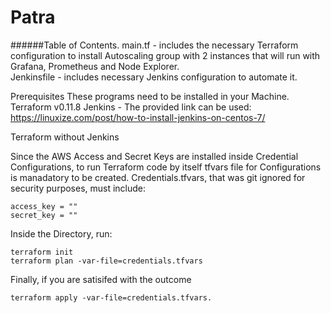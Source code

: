 # Patra

######Table of Contents. 
main.tf - includes the necessary Terraform configuration to install Autoscaling group with 2 instances that will run with Grafana, Prometheus and Node Explorer.  
Jenkinsfile - includes necessary Jenkins configuration to automate it. 
  
Prerequisites
These programs need to be installed in your Machine.
Terraform v0.11.8
Jenkins - The provided link can be used: https://linuxize.com/post/how-to-install-jenkins-on-centos-7/

Terraform without Jenkins

Since the AWS Access and Secret Keys are installed inside Credential Configurations, to run Terraform code by itself tfvars file for Configurations is manadatory to be created. Credentials.tfvars, that was git ignored for security purposes, must include:

```
access_key = ""
secret_key = ""
```

Inside the Directory, run:
```
terraform init
terraform plan -var-file=credentials.tfvars
```
Finally, if you are satisifed with the outcome

```
terraform apply -var-file=credentials.tfvars. 
```
